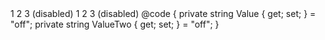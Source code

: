 ﻿<BSDiv Class="@(BS.Form_Check_Inline)">
    <BSInputCheckbox CheckedValue="@("on1")" @bind-Value="Value"/>
    <BSLabel IsCheckLabel="true">1</BSLabel>
</BSDiv>
<BSDiv Class="@(BS.Form_Check_Inline)">
    <BSInputCheckbox CheckedValue="@("on2")" @bind-Value="ValueTwo"/>
    <BSLabel IsCheckLabel="true">2</BSLabel>
</BSDiv>
<BSDiv Class="@(BS.Form_Check_Inline)">
    <BSInputCheckbox CheckedValue="@("on3")" @bind-Value="Value" IsDisabled="true"/>
    <BSLabel IsCheckLabel="true">3 (disabled)</BSLabel>
</BSDiv>
<BSColBreak/>
<BSDiv Class="@(BS.Form_Check_Inline)">
    <BSInputRadio CheckedValue="@("on4")" @bind-Value="Value"/>
    <BSLabel IsCheckLabel="true">1</BSLabel>
</BSDiv>
<BSDiv Class="@(BS.Form_Check_Inline)">
    <BSInputRadio CheckedValue="@("on5")" @bind-Value="Value"/>
    <BSLabel IsCheckLabel="true">2</BSLabel>
</BSDiv>
<BSDiv Class="@(BS.Form_Check_Inline)">
    <BSInputRadio CheckedValue="@("on6")" @bind-Value="Value" IsDisabled="true"/>
    <BSLabel IsCheckLabel="true">3 (disabled)</BSLabel>
</BSDiv>
@code {
    private string Value { get; set; } = "off";
    private string ValueTwo { get; set; } = "off";
}